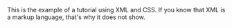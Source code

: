 This is the example of a tutorial using XML and CSS. 
If you know that XML is a markup language, that's why it does not show.
